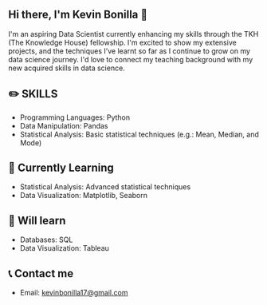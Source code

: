 ## Hi there, I'm Kevin Bonilla 👋

I'm an aspiring Data Scientist currently enhancing my skills through the TKH (The Knowledge House) fellowship. I'm excited to show my extensive projects, and the techniques I’ve learnt so far as I continue to grow on my data science journey. I'd love to connect my teaching background with my new acquired skills in data science.

## ✏️ SKILLS
- Programming Languages: Python
- Data Manipulation: Pandas
- Statistical Analysis: Basic statistical techniques (e.g.: Mean, Median, and Mode)


## 🌱 Currently Learning
- Statistical Analysis: Advanced statistical techniques
- Data Visualization: Matplotlib, Seaborn

## 🎯 Will learn
- Databases: SQL
- Data Visualization: Tableau

## 📞 Contact me
- Email: kevinbonilla17@gmail.com

 
  

<!--
**ohTMI/ohTMI** is a ✨ _special_ ✨ repository because its `README.md` (this file) appears on your GitHub profile.

Here are some ideas to get you started:

- 🔭 I’m currently working on ...
- 🌱 I’m currently learning ...
- 👯 I’m looking to collaborate on ...
- 🤔 I’m looking for help with ...
- 💬 Ask me about ...
- 📫 How to reach me: ...
- 😄 Pronouns: ...
- ⚡ Fun fact: ...
-->
